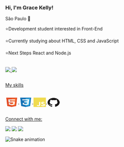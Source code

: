### Hi, I'm Grace Kelly! 

São Paulo 📍

⭐️Development student interested in Front-End

⭐️Currently studying about HTML, CSS and JavaScript

⭐️Next Steps React and Node.js

##

<div>
  <a href="https://github.com/Graceksouzaa">
  <img height="150em" src="https://github-readme-stats.vercel.app/api?username=Graceksouzaa&show_icons=true&theme=omni&include_all_commits=true&count_private=true"/>
  <img height="150em" src="https://github-readme-stats.vercel.app/api/top-langs/?username=Graceksouzaa&layout=compact&langs_count=7&theme=omni"/>
</div>

 ##
  My skills
 <div style="display: inline_block"><br>
  <img align="center" alt="Grace-HTML" height="30" width="40" 
  src="https://raw.githubusercontent.com/devicons/devicon/master/icons/html5/html5-original.svg">
  <img align="center" alt="Grace-CSS" height="30" width="40" src="https://raw.githubusercontent.com/devicons/devicon/master/icons/css3/css3-original.svg">
  <img align="center" alt="Grace-Js" height="30" width="40" src="https://raw.githubusercontent.com/devicons/devicon/master/icons/javascript/javascript-plain.svg">
  <img align="center" alt="Grace-GitHub" height="30" width="40" src="https://raw.githubusercontent.com/devicons/devicon/master/icons/github/github-original.svg">
 </div>
 
 ##
 Connect with me:
<div>
<a href="https://www.linkedin.com/in/grace-souza-19075716a/" target="_blank"><img src="https://img.shields.io/badge/-LinkedIn-%230077B5?style=for-the-badge&logo=linkedin&logoColor=white" target="_blank"></a>
<a href = "mailto:graceksouzaa@gmail.com"><img src="https://img.shields.io/badge/-Gmail-%23333?style=for-the-badge&logo=gmail&logoColor=white" target="_blank"></a>
<!--<a href="https://instagram.com/Graceksouzaa" target="_blank"><img src="https://img.shields.io/badge/-Instagram-%23E4405F?style=for-the-badge&logo=instagram&logoColor=white" target="_blank"></a> -->
<a href="https://discord.gg/wagxzStdcR" target="_blank"><img src="https://img.shields.io/badge/Discord-7289DA?style=for-the-badge&logo=discord&logoColor=white" target="_blank"></a> 
</div>
  
![Snake animation](https://github.com/Graceksouzaa/Graceksouzaa/blob/output/github-contribution-grid-snake.svg)
  
 <!--  Para colocar a cobrinha nas contribuições ->olhar o perfil da Rafaela Ballerini
 ![Snake animation](https://github.com/Graceksouzaa/Graceksouzaa/blob/output/github-contribution-grid-snake.svg)
-->
 
<!--
**Graceksouzaa/Graceksouzaa** is a ✨ _special_ ✨ repository because its `README.md` (this file) appears on your GitHub profile.

Here are some ideas to get you started:

- 🔭 I’m currently working on ...
- 🌱 I’m currently learning ...
- 👯 I’m looking to collaborate on ...
- 🤔 I’m looking for help with ...
- 💬 Ask me about ...
- 📫 How to reach me: ...
- 😄 Pronouns: ...
- ⚡ Fun fact: ...
-->
